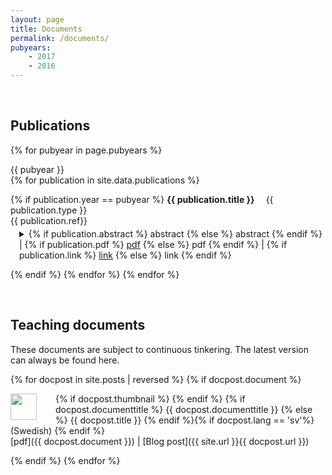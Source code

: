 ```yaml
---
layout: page
title: Documents
permalink: /documents/
pubyears:
    - 2017
    - 2016
---
```


<br/>

## Publications

{% for pubyear in page.pubyears %}
<div class="pubyear">{{ pubyear }}</div>
{% for publication in site.data.publications  %}

{% if publication.year == pubyear %}
<b>{{ publication.title }}</b>
&emsp;<span class="date">{{ publication.type }}</span><br>
{{ publication.ref}}
<details style="margin-top: -.7em; margin-left: 1em">
<summary>
<!-- abstract --> {% if publication.abstract %}
 <a>abstract</a>
 {% else %}
 <span style="color: $gray"> abstract </span>
{% endif %} |
<!-- pdf -->
{% if publication.pdf %}
 <a href="{{ publication.pdf }}">pdf</a>
  {% else %} 
  <span style="color: $gray">pdf</span>
{% endif %} |
<!-- link -->
{% if publication.link %}
 <a href="{{ publication.link }}">link</a>
 {% else %}
 <span style="color: $gray">link</span>
{% endif %}
</summary>
{% if publication.abstract %}
  <span class="date">{{ publication.abstract }}</span>
{% endif %}
</details>



{% endif %}
{% endfor %}
{% endfor %}

<br/>

## Teaching documents

These documents are subject to continuous tinkering. The latest version can always be found here. 

{% for docpost in site.posts | reversed %}
{% if docpost.document %} 


{% if docpost.thumbnail %}
<a href="{{ docpost.document }}"><img style="height: 3em; width: 3em; float: left; margin-right: 30px" src="{{ docpost.thumbnail }}"></a>
{%  endif %}
{% if docpost.documenttitle %}
  {{ docpost.documenttitle }}
  {% else %}
  {{ docpost.title }}
{% endif %}<!--
-->{% if docpost.lang == 'sv'%}
  <span class="date">(Swedish)</span>
{% endif %}<br>
<span class="publink">[pdf]({{ docpost.document }}) | [Blog post]({{ site.url }}{{ docpost.url }})</span>

{% endif %}
{% endfor %}
